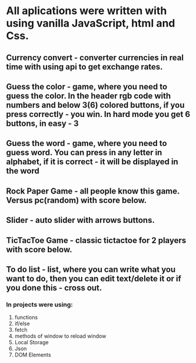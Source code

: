 # All aplications were written with using vanilla JavaScript, html and Css.

## Currency convert - converter currencies in real time with using api to get exchange rates. 

## Guess the color - game, where you need to guess the color. In the header rgb code with numbers and below 3(6) colored buttons, if you press correctly - you win. In hard mode you get 6 buttons, in easy - 3

## Guess the word - game, where you need to guess word. You can press in any letter in alphabet, if it is correct - it will be displayed in the word

## Rock Paper Game - all people know this game. Versus pc(random) with score below.

## Slider - auto slider with arrows buttons.

## TicTacToe Game - classic tictactoe for 2 players with score below.

## To do list - list, where you can write what you want to do, then you can edit text/delete it or if you done this - cross out.

### In projects were using:
1) functions
2) if/else
3) fetch
4) methods of window to reload window
5) Local Storage
6) Json
7) DOM Elements
